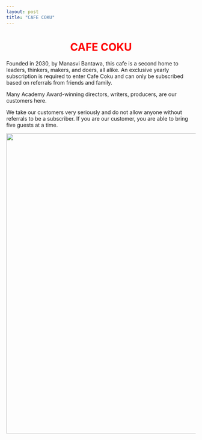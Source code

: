 ```yaml
---
layout: post
title: "CAFE COKU"
---
```


<h1 align="center">
<span style="color:red">CAFE COKU</span> 
</h1>

<!-- Google tag (gtag.js) -->
<script async src="https://www.googletagmanager.com/gtag/js?id=G-FY7TL4YVWQ"></script>
<script>
  window.dataLayer = window.dataLayer || [];
  function gtag(){dataLayer.push(arguments);}
  gtag('js', new Date());

  gtag('config', 'G-FY7TL4YVWQ');
</script>

Founded in 2030, by Manasvi Bantawa, this cafe is a second home to  leaders, thinkers, makers, and doers, all alike. An exclusive yearly subscription is required to enter Cafe Coku and can only be subscribed based on referrals from friends and family. 


Many Academy Award-winning directors, writers, producers, are our customers here.

We take our customers very seriously and do not allow anyone without referrals to be a subscriber. If you are our customer, you are able to bring five guests at a time.




<p align="center">
  <img width="560" height="800" src="https://mitp-p-001.sitecorecontenthub.cloud/api/public/content/6ad9794b914f4719a5977af3a4e0635d">
</p>






